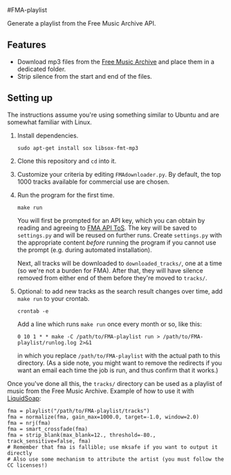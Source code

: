 #FMA-playlist

Generate a playlist from the Free Music Archive API.

## Features

* Download mp3 files from the 
  [Free Music Archive](http://freemusicarchive.org/) and 
  place them in a dedicated folder.
* Strip silence from the start and end of the files.

## Setting up

The instructions assume you're using something similar to Ubuntu and are
somewhat familiar with Linux.

1.  Install dependencies.

    `sudo apt-get install sox libsox-fmt-mp3`

2.  Clone this repository and `cd` into it.

3.  Customize your criteria by editing `FMAdownloader.py`. By default, the top
    1000 tracks available for commercial use are chosen.

4.  Run the program for the first time.

    `make run`

    You will first be prompted for an API key, which you can obtain by
    reading and agreeing to [FMA API ToS](https://freemusicarchive.org/api/agreement).
    The key will be saved to `settings.py` and will be reused on further runs.
    Create `settings.py` with the appropriate content _before_ running the program
    if you cannot use the prompt (e.g. during automated installation).
    
    Next, all tracks will be downloaded to `downloaded_tracks/`, one at a time 
    (so we're not a burden for FMA). After that, they will have silence 
    removed from either end of them before they're moved to `tracks/`.

5.  Optional: to add new tracks as the search result changes over time, add
    `make run` to your crontab.

    `crontab -e`

    Add a line which runs `make run` once every month or so, like this:

    `0 10 1 * * make -C /path/to/FMA-playlist run > /path/to/FMA-playlist/runlog.log 2>&1`

    in which you replace `/path/to/FMA-playlist` with the actual path to this
    directory. (As a side note, you might want to remove the redirects if you want an
    email each time the job is run, and thus confirm that it works.)

Once you've done all this, the `tracks/` directory can be used as a playlist
of music from the Free Music Archive. Example of how to use it with [LiquidSoap][ls]:

```
fma = playlist("/path/to/FMA-playlist/tracks")
fma = normalize(fma, gain_max=1000.0, target=-1.0, window=2.0)
fma = nrj(fma)
fma = smart_crossfade(fma)
fma = strip_blank(max_blank=12., threshold=-80., track_sensitive=false, fma)
# Remember that fma is fallible; use mksafe if you want to output it directly
# Also use some mechanism to attribute the artist (you must follow the CC licenses!)
```

[ls]: http://savonet.sourceforge.net/index.html

